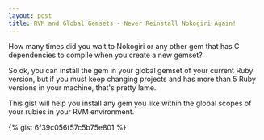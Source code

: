 ```yaml
---
layout: post
title: RVM and Global Gemsets - Never Reinstall Nokogiri Again!
---
```


How many times did you wait to Nokogiri or any other gem that has C dependencies to compile when you create a new gemset?

So ok, you can install the gem in your global gemset of your current Ruby version, but if you must keep changing projects and has more than 5 Ruby versions in your machine, that's pretty lame.

This gist will help you install any gem you like within the global scopes of your rubies in your RVM environment.

{% gist 6f39c056f57c5b75e801 %}